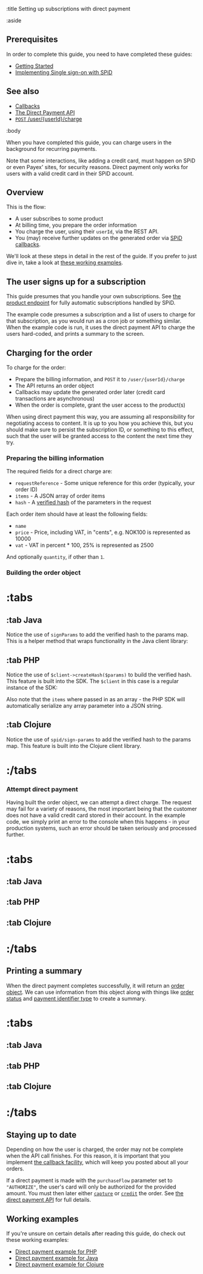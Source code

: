 :title Setting up subscriptions with direct payment

:aside

## Prerequisites

In order to complete this guide, you need to have completed these guides:

- [Getting Started](/getting-started/)
- [Implementing Single sign-on with SPiD](/implementing-sso/)

## See also

- [Callbacks](/callbacks/)
- [The Direct Payment API](/direct-payment-api/)
- [`POST` /user/{userId}/charge](/endpoints/POST/user/{userId}/charge/)

:body

When you have completed this guide, you can charge users in the background for
recurring payments.

Note that some interactions, like adding a credit card, must happen on SPiD or
even Payex' sites, for security reasons. Direct payment only works for users
with a valid credit card in their SPiD account.

## Overview

This is the flow:

- A user subscribes to some product
- At billing time, you prepare the order information
- You charge the user, using their `userId`, via the REST API.
- You (may) receive further updates on the generated order via [SPiD callbacks](/callbacks/).

We'll look at these steps in detail in the rest of the guide. If you prefer to
just dive in, take a look at [these working examples](#working-examples).

## The user signs up for a subscription

This guide presumes that you handle your own subscriptions. See
[the product endpoint](/endpoints/POST/product/) for fully automatic
subscriptions handled by SPiD.

The example code presumes a subscription and a list of users to charge for that
subscription, as you would run as a cron job or something similar. When the
example code is run, it uses the direct payment API to charge the users
hard-coded, and prints a summary to the screen.

## Charging for the order

To charge for the order:

- Prepare the billing information, and `POST` it to `/user/{userId}/charge`
- The API returns an order object
- Callbacks may update the generated order later (credit card transactions are
  asynchronous)
- When the order is complete, grant the user access to the product(s)

When using direct payment this way, you are assuming all responsibility for
negotiating access to content. It is up to you how you achieve this, but you
should make sure to persist the subscription ID, or something to this effect,
such that the user will be granted access to the content the next time they try.

### Preparing the billing information

The required fields for a direct charge are:

- `requestReference` - Some unique reference for this order (typically, your order ID)
- `items` - A JSON array of order items
- `hash` - A [verified hash](/verified-hash/) of the parameters in the request

Each order item should have at least the following fields:

- `name`
- `price` - Price, including VAT, in "cents", e.g. NOK100 is represented as 10000
- `vat` - VAT in percent * 100, 25% is represented as 2500

And optionally `quantity`, if other than `1`.

### Building the order object

# :tabs

## :tab Java

<spid-example lang="java" src="/direct-payment/src/main/java/no/spid/examples/RecurringPaymentProcessor.java" title="Subscription is an object with name, price and vat"/>
<spid-example lang="java" src="/direct-payment/src/main/java/no/spid/examples/RecurringPaymentProcessor.java" title="Create data to POST to /user/{userId}/charge"/>

Notice the use of `signParams` to add the verified hash to the params map. This
is a helper method that wraps functionality in the Java client library:

<spid-example lang="java" src="/direct-payment/src/main/java/no/spid/examples/ApiClient.java" title="Creating the security helper"/>
<spid-example lang="java" src="/direct-payment/src/main/java/no/spid/examples/ApiClient.java" title="Signing parameters"/>

## :tab PHP

<spid-example lang="php" src="/direct-payment/processPayments.php" title="Subscription is an assoc array with name, price and vat"/>
<spid-example lang="php" src="/direct-payment/recurringPayments.php" title="Create data to POST to /user/{userId}/charge"/>

Notice the use of `$client->createHash($params)` to build the verified hash.
This feature is built into the SDK. The `$client` in this case is a regular
instance of the SDK:

<spid-example lang="php" src="/direct-payment/recurringPayments.php" title="Create SPiD client"/>

Also note that the `items` where passed in as an array - the PHP SDK will
automatically serialize any array parameter into a JSON string.

## :tab Clojure

<spid-example lang="clj" src="/direct-payment/src/spid_clojure_direct_payment_example/core.clj" title="Subscription is a map with name, price and vat"/>
<spid-example lang="clj" src="/direct-payment/src/spid_clojure_direct_payment_example/core.clj" title="Create data to POST to /user/{userId}/charge"/>

Notice the use of `spid/sign-params` to add the verified hash to the params map.
This feature is built into the Clojure client library.

# :/tabs

### Attempt direct payment

Having built the order object, we can attempt a direct charge. The request may
fail for a variety of reasons, the most important being that the customer does
not have a valid credit card stored in their account. In the example code, we
simply print an error to the console when this happens - in your production
systems, such an error should be taken seriously and processed further.

# :tabs

## :tab Java

<spid-example lang="java" src="/direct-payment/src/main/java/no/spid/examples/RecurringPaymentProcessor.java" title="Attempting the direct payment"/>

## :tab PHP

<spid-example lang="php" src="/direct-payment/recurringPayments.php" title="Create SPiD client"/>
<spid-example lang="php" src="/direct-payment/recurringPayments.php" title="Attempting the direct payment"/>

## :tab Clojure

<spid-example lang="clj" src="/direct-payment/src/spid_clojure_direct_payment_example/core.clj" title="Attempting the direct payment"/>

# :/tabs

## Printing a summary

When the direct payment completes successfully, it will return an
[order object](/types/order/). We can use information from this object along
with things like [order status](/types/order-status/) and
[payment identifier type](/types/payment-id-type/) to create a summary.

# :tabs

## :tab Java

<spid-example lang="java" src="/direct-payment/src/main/java/no/spid/examples/OrderFormatter.java" title="Preparing order data for the summary"/>
<spid-example lang="java" src="/direct-payment/src/main/java/no/spid/examples/RecurringPaymentProcessor.java" title="Charging the users, and printing a report"/>

## :tab PHP

<spid-example lang="php" repo="php" src="/direct-payment/recurringPayments.php" title="Preparing order data for the summary"/>
<spid-example lang="php" repo="php" src="/direct-payment/processPayments.php" title="Charging the users, and printing a report"/>

## :tab Clojure

<spid-example lang="clj" src="/direct-payment/src/spid_clojure_direct_payment_example/core.clj" title="Preparing order data for the summary"/>
<spid-example lang="clj" src="/direct-payment/src/spid_clojure_direct_payment_example/core.clj" title="Charging the users, and printing a report"/>

# :/tabs

## Staying up to date

Depending on how the user is charged, the order may not be complete when the API
call finishes. For this reason, it is important that you implement
[the callback facility](/callbacks/), which will keep you posted about all your
orders.

If a direct payment is made with the `purchaseFlow` parameter set to
`"AUTHORIZE"`, the user's card will only be authorized for the provided amount.
You must then later either
[`capture`](/endpoints/POST/order/{orderId}/capture/) or
[`credit`](/endpoints/POST/order/{orderId}/credit/) the order. See
[the direct payment API](/direct-payment-api/) for full details.

## Working examples

If you're unsure on certain details after reading this guide, do check
out these working examples:

- [Direct payment example for PHP](https://github.com/schibsted/spid-php-examples/tree/master/direct-payment)
- [Direct payment example for Java](https://github.com/schibsted/spid-java-examples/tree/master/direct-payment)
- [Direct payment example for Clojure](https://github.com/schibsted/spid-clj-examples/tree/master/direct-payment)
